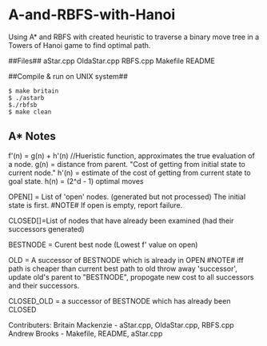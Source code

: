 # A-and-RBFS-with-Hanoi
Using A* and RBFS with created heuristic to traverse a binary move tree in a Towers of Hanoi game to find optimal path.

##Files##
  aStar.cpp
  OldaStar.cpp
  RBFS.cpp
  Makefile
  README

##Compile & run on UNIX system##
    
    $ make britain
    $ ./astarb
    $./rbfsb
    $ make clean
    
## A* Notes ##
  f'(n) = g(n) + h'(n)   //Hueristic function, approximates the true evaluation of a node.
  g(n)  = distance from parent. "Cost of getting from initial state to current node."
  h'(n) = estimate of the cost of getting from current state to goal state.
  h(n)  = (2^d - 1) optimal moves

  OPEN[] = List of 'open' nodes. (generated but not processed) The initial state is first.
          #NOTE# If open is empty, report failure.

  CLOSED[]=List of nodes that have already been examined (had their successors generated)


  BESTNODE = Curent best node (Lowest f' value on open)

  OLD = A successor of BESTNODE which is already in OPEN
      #NOTE# iff path is cheaper than current best path to old throw away 'successor',
           update old's parent to "BESTNODE", propogate new cost to all successors and their successors.

  CLOSED_OLD = a successor of BESTNODE which has already been CLOSED
  
  Contributers:
  Britain Mackenzie - aStar.cpp, OldaStar.cpp, RBFS.cpp
  Andrew Brooks - Makefile, README, aStar.cpp
  
  
